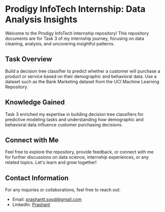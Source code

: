 # Prodigy InfoTech Internship: Data Analysis Insights

Welcome to the Prodigy InfoTech Internship repository! This repository documents are for Task 3 of my internship journey, focusing on data cleaning, analysis, and uncovering insightful patterns.

## Task Overview

Build a decision tree classifier to predict whether a customer will purchase a product or service based on their demographic and behavioral data. Use a dataset such as the Bank Marketing dataset from the UCI Machine Learning Repository.

## Knowledge Gained

Task 3 enriched my expertise in building decision tree classifiers for predictive modeling tasks and understanding how demographic and behavioral data influence customer purchasing decisions.

## Connect with Me

Feel free to explore the repository, provide feedback, or connect with me for further discussions on data science, internship experiences, or any related topics. Let's learn and grow together!

## Contact Information

For any inquiries or collaborations, feel free to reach out:

- Email: [prashantt.sood@gmail.com](mailto:prashantt.sood@gmail.com)
- LinkedIn: [Prashant](https://www.linkedin.com/in/prashant-842790301)
